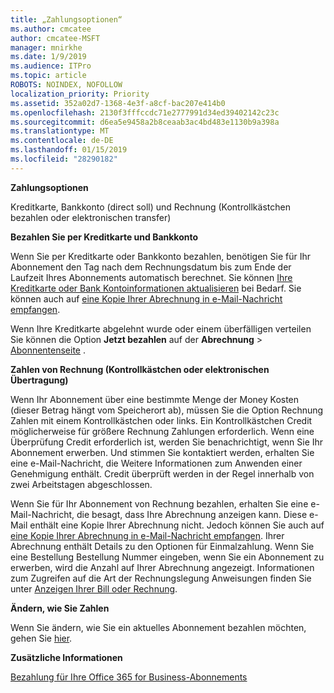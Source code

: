 ```yaml
---
title: „Zahlungsoptionen“
ms.author: cmcatee
author: cmcatee-MSFT
manager: mnirkhe
ms.date: 1/9/2019
ms.audience: ITPro
ms.topic: article
ROBOTS: NOINDEX, NOFOLLOW
localization_priority: Priority
ms.assetid: 352a02d7-1368-4e3f-a8cf-bac207e414b0
ms.openlocfilehash: 2130f3fffccdc71e2777991d34ed39402142c23c
ms.sourcegitcommit: d6ea5e9458a2b8ceaab3ac4bd483e1130b9a398a
ms.translationtype: MT
ms.contentlocale: de-DE
ms.lasthandoff: 01/15/2019
ms.locfileid: "28290182"
---
```

 **Zahlungsoptionen**
  
Kreditkarte, Bankkonto (direct soll) und Rechnung (Kontrollkästchen bezahlen oder elektronischen transfer)
  
 **Bezahlen Sie per Kreditkarte und Bankkonto**
  
Wenn Sie per Kreditkarte oder Bankkonto bezahlen, benötigen Sie für Ihr Abonnement den Tag nach dem Rechnungsdatum bis zum Ende der Laufzeit Ihres Abonnements automatisch berechnet. Sie können [Ihre Kreditkarte oder Bank Kontoinformationen aktualisieren](https://docs.microsoft.com/en-us/office365/admin/subscriptions-and-billing/add-update-or-remove-credit-card-or-bank-account?view=o365-worldwide) bei Bedarf. Sie können auch auf [eine Kopie Ihrer Abrechnung in e-Mail-Nachricht empfangen](https://docs.microsoft.com/en-us/office365/admin/subscriptions-and-billing/pay-for-your-subscription?view=o365-worldwide#receive-a-copy-of-your-billing-statement-in-email).
  
Wenn Ihre Kreditkarte abgelehnt wurde oder einem überfälligen verteilen Sie können die Option **Jetzt bezahlen** auf der **Abrechnung** \> [Abonnentenseite](https://portal.office.com/adminportal/home#/subscriptions) . 
  
 **Zahlen von Rechnung (Kontrollkästchen oder elektronischen Übertragung)**
  
Wenn Ihr Abonnement über eine bestimmte Menge der Money Kosten (dieser Betrag hängt vom Speicherort ab), müssen Sie die Option Rechnung Zahlen mit einem Kontrollkästchen oder links. Ein Kontrollkästchen Credit möglicherweise für größere Rechnung Zahlungen erforderlich. Wenn eine Überprüfung Credit erforderlich ist, werden Sie benachrichtigt, wenn Sie Ihr Abonnement erwerben. Und stimmen Sie kontaktiert werden, erhalten Sie eine e-Mail-Nachricht, die Weitere Informationen zum Anwenden einer Genehmigung enthält. Credit überprüft werden in der Regel innerhalb von zwei Arbeitstagen abgeschlossen.
  
Wenn Sie für Ihr Abonnement von Rechnung bezahlen, erhalten Sie eine e-Mail-Nachricht, die besagt, dass Ihre Abrechnung anzeigen kann. Diese e-Mail enthält eine Kopie Ihrer Abrechnung nicht. Jedoch können Sie auch auf [eine Kopie Ihrer Abrechnung in e-Mail-Nachricht empfangen](https://docs.microsoft.com/en-us/office365/admin/subscriptions-and-billing/pay-for-your-subscription?view=o365-worldwide#receive-a-copy-of-your-billing-statement-in-email). Ihrer Abrechnung enthält Details zu den Optionen für Einmalzahlung. Wenn Sie eine Bestellung Bestellung Nummer eingeben, wenn Sie ein Abonnement zu erwerben, wird die Anzahl auf Ihrer Abrechnung angezeigt. Informationen zum Zugreifen auf die Art der Rechnungslegung Anweisungen finden Sie unter [Anzeigen Ihrer Bill oder Rechnung](https://docs.microsoft.com/en-us/office365/admin/subscriptions-and-billing/view-your-bill-or-invoice?view=o365-worldwide).
  
 **Ändern, wie Sie Zahlen**
  
Wenn Sie ändern, wie Sie ein aktuelles Abonnement bezahlen möchten, gehen Sie [hier](https://docs.microsoft.com/en-us/office365/admin/subscriptions-and-billing/change-payment-method?view=o365-worldwide).
  
 **Zusätzliche Informationen**
  
[Bezahlung für Ihre Office 365 for Business-Abonnements](https://docs.microsoft.com/en-us/office365/admin/subscriptions-and-billing/pay-for-your-subscription?view=o365-worldwide)
  

